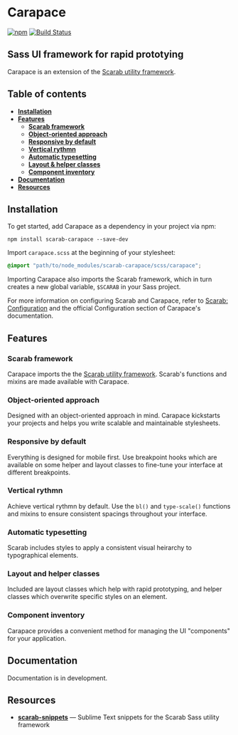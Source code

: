 # Carapace

[![npm](https://img.shields.io/npm/v/scarab-carapace.svg)](https://www.npmjs.com/package/scarab-scss) [![Build Status](https://travis-ci.org/watchtowerdigital/carapace.svg?branch=master)](https://travis-ci.org/watchtowerdigital/carapace) 



## Sass UI framework for rapid prototying

Carapace is an extension of the [Scarab utility framework](https://github.com/watchtowerdigital/scarab.git).



## Table of contents
* [**Installation**](#installation)
* [**Features**](#features)
	* [**Scarab framework**](#scarab-framework)
	* [**Object-oriented approach**](#object-oriented-approach)
	* [**Responsive by default**](#responsive-by-default)
	* [**Vertical rythmn**](#vertical-rythmn)
	* [**Automatic typesetting**](#automatic-typesetting)
	* [**Layout & helper classes**](#layout-helper-classes)
	* [**Component inventory**](#component-inventory)
* [**Documentation**](#documentation)
* [**Resources**](#resources)



## Installation

To get started, add Carapace as a dependency in your project via npm:

```
npm install scarab-carapace --save-dev
```

Import `carapace.scss` at the beginning of your stylesheet:

```scss
@import "path/to/node_modules/scarab-carapace/scss/carapace";
```

Importing Carapace also imports the Scarab framework, which in turn creates a new global variable, `$SCARAB` in your Sass project.

For more information on configuring Scarab and Carapace, refer to [Scarab: Configuration](https://github.com/watchtowerdigital/scarab#configuration) and the official Configuration section of Carapace's documentation.



## Features

### Scarab framework
Carapace imports the the [Scarab utility framework](https://github.com/watchtowerdigital/scarab.git). Scarab's functions and mixins are made available with Carapace.

### Object-oriented approach
Designed with an object-oriented approach in mind. Carapace kickstarts your projects and helps you write scalable and maintainable stylesheets.

### Responsive by default
Everything is designed for mobile first. Use breakpoint hooks which are available on some helper and layout classes to fine-tune your interface at different breakpoints.

### Vertical rythmn
Achieve vertical rythmn by default. Use the `bl()` and `type-scale()` functions and mixins to ensure consistent spacings throughout your interface.

### Automatic typesetting
Scarab includes styles to apply a consistent visual heirarchy to typographical elements.

### Layout and helper classes
Included are layout classes which help with rapid prototyping, and helper classes which overwrite specific styles on an element.

### Component inventory
Carapace provides a convenient method for managing the UI "components" for your application.



## Documentation

Documentation is in development.



## Resources

* [**scarab-snippets**](https://github.com/watchtowerdigital/scarab-snippets.git) — Sublime Text snippets for the Scarab Sass utility framework
